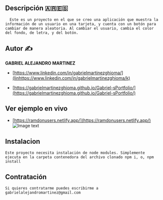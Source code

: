## Descripción 🇦🇷🇪🇸

      Este es un proyecto en el que se creo una aplicación que muestra la información de un usuario en una tarjeta, y cuenta con un botón para cambiar de manera aleatoria. Al cambiar el usuario, cambia el color del fondo, de letra, y del botón.

## Autor ✍

**GABRIEL ALEJANDRO MARTINEZ**

- [https://www.linkedin.com/in/gabrielmartinezghioma/](linhttps://www.linkedin.com/in/gabrielmartinezghioma/k)

- [https://gabrielmartinezghioma.github.io/Gabriel-sPortfolio/](https://gabrielmartinezghioma.github.io/Gabriel-sPortfolio/)

## Ver ejemplo en vivo

- [https://ramdonusers.netlify.app/](https://ramdonusers.netlify.app/)
![Image text](https://github.com/zzuljs/CppLearning/blob/master/CppLearning/raw/master/Itachi.jpg)



## Instalacion 

	Este proyecto necesita instalación de node modules. Simplemente ejecuta en la carpeta contenedora del archivo clonado npm i, o, npm install

## Contratación 
	Si quieres contratarme puedes escribirme a gabrielalejandromartinez@gmail.com

